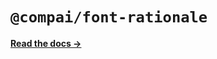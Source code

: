 # `@compai/font-rationale`

[**Read the docs &rarr;**](https://components.ai/docs/typefaces/rationale)
